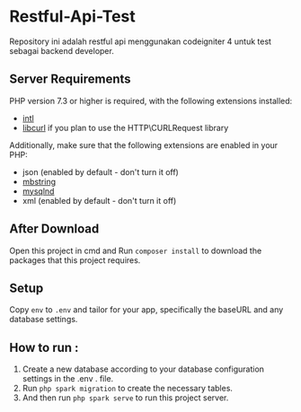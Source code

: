 # Restful-Api-Test
Repository ini adalah restful api menggunakan codeigniter 4 untuk test sebagai backend developer.

## Server Requirements

PHP version 7.3 or higher is required, with the following extensions installed:

- [intl](http://php.net/manual/en/intl.requirements.php)
- [libcurl](http://php.net/manual/en/curl.requirements.php) if you plan to use the HTTP\CURLRequest library

Additionally, make sure that the following extensions are enabled in your PHP:

- json (enabled by default - don't turn it off)
- [mbstring](http://php.net/manual/en/mbstring.installation.php)
- [mysqlnd](http://php.net/manual/en/mysqlnd.install.php)
- xml (enabled by default - don't turn it off)

## After Download

Open this project in cmd and Run `composer install` to download the packages that this project requires.

## Setup

Copy `env` to `.env` and tailor for your app, specifically the baseURL
and any database settings.

## How to run :

1. Create a new database according to your database configuration settings in the .env . file.
2. Run `php spark migration` to create the necessary tables.
3. And then run `php spark serve` to run this project server.


